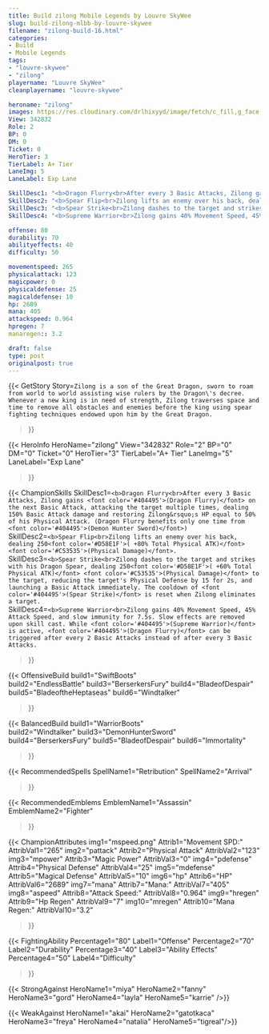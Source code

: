 ```yaml
---
title: Build zilong Mobile Legends by Louvre SkyWee
slug: build-zilong-mlbb-by-louvre-skywee
filename: "zilong-build-16.html"
categories: 
- Build 
- Mobile Legends
tags: 
- "louvre-skywee"
- "zilong"
playername: "Louvre SkyWee"
cleanplayername: "louvre-skywee"

heroname: "zilong"
images: https://res.cloudinary.com/drlhixyyd/image/fetch/c_fill,g_face,f_auto/https://cdn2-build.mobagenie.my.id/p/images/banner/full/zilong.jpg
View: 342832 
Role: 2 
BP: 0
DM: 0 
Ticket: 0 
HeroTier: 3 
TierLabel: A+ Tier 
LaneImg: 5
LaneLabel: Exp Lane 

SkillDesc1: "<b>Dragon Flurry<br>After every 3 Basic Attacks, Zilong gains <font color='#404495'>(Dragon Flurry)</font> on the next Basic Attack, attacking the target multiple times, dealing 150% Basic Attack damage and restoring Zilong&rsquo;s HP equal to 50% of his Physical Attack. (Dragon Flurry benefits only one time from <font color='#404495'>(Demon Hunter Sword)</font>)"   
SkillDesc2: "<b>Spear Flip<br>Zilong lifts an enemy over his back, dealing 250<font color='#D58E1F'>( +80% Total Physical ATK)</font> <font color='#C53535'>(Physical Damage)</font>."   
SkillDesc3: "<b>Spear Strike<br>Zilong dashes to the target and strikes with his Dragon Spear, dealing 250<font color='#D58E1F'>( +60% Total Physical ATK)</font> <font color='#C53535'>(Physical Damage)</font> to the target, reducing the target's Physical Defense by 15 for 2s, and launching a Basic Attack immediately. The cooldown of <font color='#404495'>(Spear Strike)</font> is reset when Zilong eliminates a target."   
SkillDesc4: "<b>Supreme Warrior<br>Zilong gains 40% Movement Speed, 45% Attack Speed, and slow immunity for 7.5s. Slow effects are removed upon skill cast. While <font color='#404495'>(Supreme Warrior)</font> is active, <font color='#404495'>(Dragon Flurry)</font> can be triggered after every 2 Basic Attacks instead of after every 3 Basic Attacks."  

offense: 80 
durability: 70 
abilityeffects: 40 
difficulty: 50 

movementspeed: 265
physicalattack: 123
magicpower: 0
physicaldefense: 25
magicaldefense: 10
hp: 2689
mana: 405
attackspeed: 0.964
hpregen: 7
manaregen:: 3.2

draft: false
type: post
originalpost: true
---
```



{{< GetStory 
Story=` Zilong is a son of the Great Dragon, sworn to roam from world to world assisting wise rulers by the Dragon\'s decree. Whenever a new king is in need of strength, Zilong traverses space and time to remove all obstacles and enemies before the king using spear fighting techniques endowed upon him by the Great Dragon. ` 
>}}

{{< HeroInfo 
HeroName="zilong" 
View="342832" 
Role="2" 
BP="0" 
DM="0" 
Ticket="0" 
HeroTier="3" 
TierLabel="A+ Tier" 
LaneImg="5" 
LaneLabel="Exp Lane" 
>}}
 
{{< ChampionSkills 
SkillDesc1=`<b>Dragon Flurry<br>After every 3 Basic Attacks, Zilong gains <font color='#404495'>(Dragon Flurry)</font> on the next Basic Attack, attacking the target multiple times, dealing 150% Basic Attack damage and restoring Zilong&rsquo;s HP equal to 50% of his Physical Attack. (Dragon Flurry benefits only one time from <font color='#404495'>(Demon Hunter Sword)</font>)`   
SkillDesc2=`<b>Spear Flip<br>Zilong lifts an enemy over his back, dealing 250<font color='#D58E1F'>( +80% Total Physical ATK)</font> <font color='#C53535'>(Physical Damage)</font>.`   
SkillDesc3=`<b>Spear Strike<br>Zilong dashes to the target and strikes with his Dragon Spear, dealing 250<font color='#D58E1F'>( +60% Total Physical ATK)</font> <font color='#C53535'>(Physical Damage)</font> to the target, reducing the target's Physical Defense by 15 for 2s, and launching a Basic Attack immediately. The cooldown of <font color='#404495'>(Spear Strike)</font> is reset when Zilong eliminates a target.`   
SkillDesc4=`<b>Supreme Warrior<br>Zilong gains 40% Movement Speed, 45% Attack Speed, and slow immunity for 7.5s. Slow effects are removed upon skill cast. While <font color='#404495'>(Supreme Warrior)</font> is active, <font color='#404495'>(Dragon Flurry)</font> can be triggered after every 2 Basic Attacks instead of after every 3 Basic Attacks.`   
>}}

{{< OffensiveBuild 
build1="SwiftBoots"  
build2="EndlessBattle" 
build3="BerserkersFury" 
build4="BladeofDespair" 
build5="BladeoftheHeptaseas" 
build6="Windtalker" 
>}} 

{{< BalancedBuild 
build1="WarriorBoots"  
build2="Windtalker" 
build3="DemonHunterSword" 
build4="BerserkersFury" 
build5="BladeofDespair" 
build6="Immortality" 
>}}


{{< RecommendedSpells 
SpellName1="Retribution" 
SpellName2="Arrival" 
>}}  

{{< RecommendedEmblems 
EmblemName1="Assassin" 
EmblemName2="Fighter" 
>}}   


{{< ChampionAttributes
img1="mspeed.png" Attrib1="Movement SPD:" AttribVal1="265"
img2="pattack" Attrib2="Physical Attack" AttribVal2="123"
img3="mpower" Attrib3="Magic Power" AttribVal3="0"
img4="pdefense" Attrib4="Physical Defense" AttribVal4="25"
img5="mdefense" Attrib5="Magical Defense" AttribVal5="10"
img6="hp" Attrib6="HP" AttribVal6="2689"
img7="mana" Attrib7="Mana:" AttribVal7="405"
img8="aspeed" Attrib8="Attack Speed:" AttribVal8="0.964"
img9="hregen" Attrib9="Hp Regen" AttribVal9="7"
img10="mregen" Attrib10="Mana Regen:" AttribVal10="3.2"
>}}


{{< FightingAbility
Percentage1="80" Label1="Offense"
Percentage2="70" Label2="Durability"
Percentage3="40" Label3="Ability Effects"
Percentage4="50" Label4="Difficulty"
 >}}

{{< StrongAgainst 
HeroName1="miya"
HeroName2="fanny"
HeroName3="gord"
HeroName4="layla"
HeroName5="karrie"
/>}}

{{< WeakAgainst
HeroName1="akai"
HeroName2="gatotkaca"
HeroName3="freya"
HeroName4="natalia"
HeroName5="tigreal"/>}}
